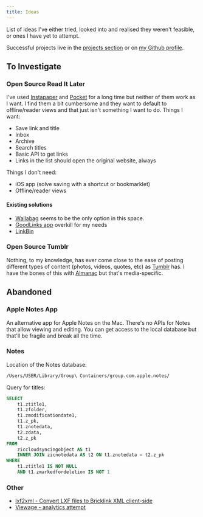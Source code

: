 ```yaml
---
title: Ideas
---
```

List of ideas I've either tried, looked into and realised they weren't feasible, or ones I have yet to attempt.

Successful projects live in the [projects section](/projects/) or on [my Github profile](https://github.com/rknightuk?tab=repositories).

## To Investigate

### Open Source Read It Later

I've used [Instapaper](https://instapaper.com) and [Pocket](https://getpocket.com) for a long time but neither of them work as I want. I find them a bit cumbersome and they want to default to offline/reader views and that just isn't something I want to do. Things I want:

- Save link and title
- Inbox
- Archive
- Search titles
- Basic API to get links
- Links in the list should open the original website, always

Things I don't need:

- iOS app (solve saving with a shortcut or bookmarklet)
- Offline/reader views

#### Existing solutions

- [Wallabag](https://wallabag.org/en) seems to be the only option in this space.
- [GoodLinks app](https://wallabag.org/en) overkill for my needs
- [LinkBin](https://dhaydl.github.io/LinkBinWebsite/)

### Open Source Tumblr

Nothing, to my knowledge, has ever come close to the ease of posting different types of content (photos, videos, quotes, etc) as [Tumblr](https://tumblr.com) has. I have the bones of this with [Almanac](/projects/almanac/) but that's media-specific.


## Abandoned

### Apple Notes App

An alternative app for Apple Notes on the Mac. There's no APIs for Notes that allow viewing and editing. You can get access to the local database but that'll be fragile and break all the time.

### Notes

Location of the Notes database:

```bash
/Users/USER/Library/Group\ Containers/group.com.apple.notes/
```

Query for titles:

```sql
SELECT
    t1.ztitle1,
    t1.zfolder,
    t1.zmodificationdate1,
    t1.z_pk,
    t1.znotedata,
    t2.zdata,
    t2.z_pk
FROM
    ziccloudsyncingobject AS t1
    INNER JOIN zicnotedata AS t2 ON t1.znotedata = t2.z_pk
WHERE
    t1.ztitle1 IS NOT NULL
    AND t1.zmarkedfordeletion IS NOT 1
```

### Other

- [lxf2xml - Convert LXF files to Bricklink XML client-side](https://github.com/rknightuk/lxf2xml)
- [Viewage - analytics attempt](https://github.com/rknightuk/viewage)